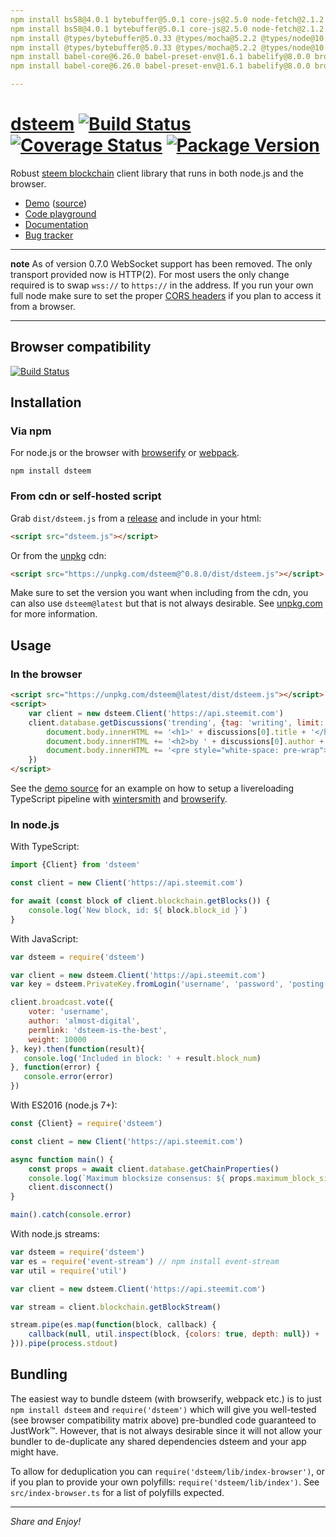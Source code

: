 ```yaml
---
npm install bs58@4.0.1 bytebuffer@5.0.1 core-js@2.5.0 node-fetch@2.1.2 secp256k1@3.3.1 verror@1.10.0 whatwg-fetch@2.0.3
npm install bs58@4.0.1 bytebuffer@5.0.1 core-js@2.5.0 node-fetch@2.1.2 secp256k1@3.3.1 verror@1.10.0 whatwg-fetch@2.0.3 -g
npm install @types/bytebuffer@5.0.33 @types/mocha@5.2.2 @types/node@10.3.2 @types/verror@1.10.3
npm install @types/bytebuffer@5.0.33 @types/mocha@5.2.2 @types/node@10.3.2 @types/verror@1.10.3 -g
npm install babel-core@6.26.0 babel-preset-env@1.6.1 babelify@8.0.0 browserify@16.2.2 coveralls@3.0.0 derequire@2.0.6 dts-generator@2.1.0 encoding@0.1.12 karma@2.0.2 karma-browserify@5.1.1 karma-mocha@1.3.0 karma-mocha-reporter@2.2.5 karma-sauce-launcher@1.2.0 lorem-ipsum@1.0.4 mocha@5.0.0 nyc@12.0.2 regenerator-runtime@0.11.0 ts-node@6.1.1 tsify@4.0.0 tslint@5.10.0 typedoc@0.11.1 typescript@2.9.1 uglify-js@3.4.0 watchify@3.11.0
npm install babel-core@6.26.0 babel-preset-env@1.6.1 babelify@8.0.0 browserify@16.2.2 coveralls@3.0.0 derequire@2.0.6 dts-generator@2.1.0 encoding@0.1.12 karma@2.0.2 karma-browserify@5.1.1 karma-mocha@1.3.0 karma-mocha-reporter@2.2.5 karma-sauce-launcher@1.2.0 lorem-ipsum@1.0.4 mocha@5.0.0 nyc@12.0.2 regenerator-runtime@0.11.0 ts-node@6.1.1 tsify@4.0.0 tslint@5.10.0 typedoc@0.11.1 typescript@2.9.1 uglify-js@3.4.0 watchify@3.11.0 -g

---
```





# [dsteem](https://github.com/jnordberg/dsteem) [![Build Status](https://img.shields.io/circleci/project/github/jnordberg/dsteem.svg?style=flat-square)](https://circleci.com/gh/jnordberg/workflows/dsteem) [![Coverage Status](https://img.shields.io/coveralls/jnordberg/dsteem.svg?style=flat-square)](https://coveralls.io/github/jnordberg/dsteem?branch=master) [![Package Version](https://img.shields.io/npm/v/dsteem.svg?style=flat-square)](https://www.npmjs.com/package/dsteem)

Robust [steem blockchain](https://steem.io) client library that runs in both node.js and the browser.

* [Demo](https://comments.steem.vc) ([source](https://github.com/jnordberg/dsteem/tree/master/examples/comment-feed))
* [Code playground](https://playground.steem.vc)
* [Documentation](https://jnordberg.github.io/dsteem/)
* [Bug tracker](https://github.com/jnordberg/dsteem/issues)

---

**note** As of version 0.7.0 WebSocket support has been removed. The only transport provided now is HTTP(2). For most users the only change required is to swap `wss://` to `https://` in the address. If you run your own full node make sure to set the proper [CORS headers](https://en.wikipedia.org/wiki/Cross-origin_resource_sharing) if you plan to access it from a browser.

---


Browser compatibility
---------------------

[![Build Status](https://saucelabs.com/browser-matrix/jnordberg-dsteem.svg)](https://saucelabs.com/open_sauce/user/jnordberg-dsteem)


Installation
------------

### Via npm

For node.js or the browser with [browserify](https://github.com/substack/node-browserify) or [webpack](https://github.com/webpack/webpack).

```
npm install dsteem
```

### From cdn or self-hosted script

Grab `dist/dsteem.js` from a [release](https://github.com/jnordberg/dsteem/releases) and include in your html:

```html
<script src="dsteem.js"></script>
```

Or from the [unpkg](https://unpkg.com) cdn:

```html
<script src="https://unpkg.com/dsteem@^0.8.0/dist/dsteem.js"></script>
```

Make sure to set the version you want when including from the cdn, you can also use `dsteem@latest` but that is not always desirable. See [unpkg.com](https://unpkg.com) for more information.


Usage
-----

### In the browser

```html
<script src="https://unpkg.com/dsteem@latest/dist/dsteem.js"></script>
<script>
    var client = new dsteem.Client('https://api.steemit.com')
    client.database.getDiscussions('trending', {tag: 'writing', limit: 1}).then(function(discussions){
        document.body.innerHTML += '<h1>' + discussions[0].title + '</h1>'
        document.body.innerHTML += '<h2>by ' + discussions[0].author + '</h2>'
        document.body.innerHTML += '<pre style="white-space: pre-wrap">' + discussions[0].body + '</pre>'
    })
</script>
```

See the [demo source](https://github.com/jnordberg/dsteem/tree/master/examples/comment-feed) for an example on how to setup a livereloading TypeScript pipeline with [wintersmith](https://github.com/jnordberg/wintersmith) and [browserify](https://github.com/substack/node-browserify).

### In node.js

With TypeScript:

```typescript
import {Client} from 'dsteem'

const client = new Client('https://api.steemit.com')

for await (const block of client.blockchain.getBlocks()) {
    console.log(`New block, id: ${ block.block_id }`)
}
```

With JavaScript:

```javascript
var dsteem = require('dsteem')

var client = new dsteem.Client('https://api.steemit.com')
var key = dsteem.PrivateKey.fromLogin('username', 'password', 'posting')

client.broadcast.vote({
    voter: 'username',
    author: 'almost-digital',
    permlink: 'dsteem-is-the-best',
    weight: 10000
}, key).then(function(result){
   console.log('Included in block: ' + result.block_num)
}, function(error) {
   console.error(error)
})
```

With ES2016 (node.js 7+):

```javascript
const {Client} = require('dsteem')

const client = new Client('https://api.steemit.com')

async function main() {
    const props = await client.database.getChainProperties()
    console.log(`Maximum blocksize consensus: ${ props.maximum_block_size } bytes`)
    client.disconnect()
}

main().catch(console.error)
```

With node.js streams:

```javascript
var dsteem = require('dsteem')
var es = require('event-stream') // npm install event-stream
var util = require('util')

var client = new dsteem.Client('https://api.steemit.com')

var stream = client.blockchain.getBlockStream()

stream.pipe(es.map(function(block, callback) {
    callback(null, util.inspect(block, {colors: true, depth: null}) + '\n')
})).pipe(process.stdout)
```


Bundling
--------

The easiest way to bundle dsteem (with browserify, webpack etc.) is to just `npm install dsteem` and `require('dsteem')` which will give you well-tested (see browser compatibility matrix above) pre-bundled code guaranteed to JustWork™. However, that is not always desirable since it will not allow your bundler to de-duplicate any shared dependencies dsteem and your app might have.

To allow for deduplication you can `require('dsteem/lib/index-browser')`, or if you plan to provide your own polyfills: `require('dsteem/lib/index')`. See `src/index-browser.ts` for a list of polyfills expected.

---

*Share and Enjoy!*
